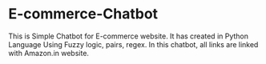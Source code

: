# E-commerce-Chatbot
This is Simple Chatbot for E-commerce website.
It has created in Python Language Using Fuzzy logic, pairs, regex.
In this chatbot, all links are linked with Amazon.in website.
